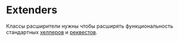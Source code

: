 # Extenders

Классы расширители нужны чтобы расширять функциональность стандартных [хелперов](./../helpers.md)
и [реквестов](./../requests.md).

